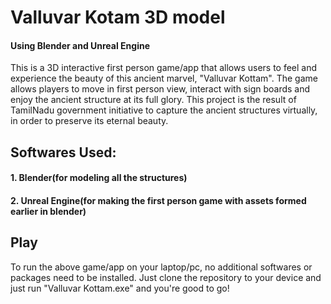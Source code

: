 # Valluvar Kotam 3D model
#### Using Blender and Unreal Engine

This is a 3D interactive first person game/app that allows users to feel and experience the beauty of this ancient marvel, "Valluvar Kottam".
The game allows players to move in first person view, interact with sign boards and enjoy the ancient structure at its full glory. This project is the result of TamilNadu government initiative to capture the ancient structures virtually, in order to preserve its eternal beauty.

## Softwares Used:
#### 1. Blender(for modeling all the structures)
#### 2. Unreal Engine(for making the first person game with assets formed earlier in blender)

## Play
To run the above game/app on your laptop/pc, no additional softwares or packages need to be installed. Just clone the repository to your device and just run "Valluvar Kottam.exe" and you're good to go!
